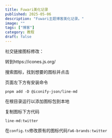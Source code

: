 ```yaml
---
title: Fuwari美化记录
published: 2025-05-06
description: "Fuwari主题博客美化记录。"
image: ""
tags: ["博客"]
category: 教程
draft: false
---
```

社交链接图标修改：

转到https://icones.js.org/

搜索图标，找到想要的图标并点击

页面左下方有安装命令
```
pnpm add -D @iconify-json/line-md
```
在根目录运行以添加图标包到本地

复制图标下方代码
```
line-md:twitter
```
在`config.ts`修改原有的图标代码`fa6-brands:twitter`